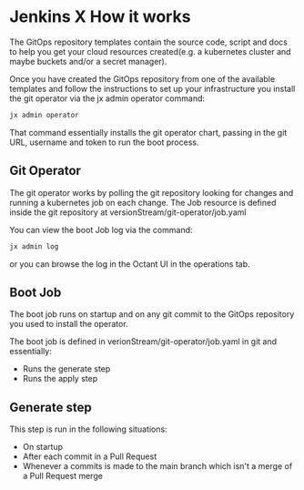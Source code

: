 # Jenkins X How it works

The GitOps repository templates contain the source code, script and docs to help you get your cloud resources created(e.g. a kubernetes cluster and maybe buckets and/or a secret manager).

Once you have created the GitOps repository from one of the available templates and follow the instructions to set up your infrastructure you install the git operator via the jx admin operator command:

```bash
jx admin operator
```

That command essentially installs the git operator chart, passing in the git URL, username and token to run the boot process.

## Git Operator

The git operator works by polling the git repository looking for changes and running a kubernetes job on each change. The Job resource is defined inside the git repository at versionStream/git-operator/job.yaml

You can view the boot Job log via the command:

```bash
jx admin log
```

or you can browse the log in the Octant UI in the operations tab.

## Boot Job

The boot job runs on startup and on any git commit to the GitOps repository you used to install the operator.

The boot job is defined in verionStream/git-operator/job.yaml in git and essentially:

- Runs the generate step
- Runs the apply step

## Generate step

This step is run in the following situations:

- On startup
- After each commit in a Pull Request
- Whenever a commits is made to the main branch which isn't a merge of a Pull Request merge

```